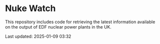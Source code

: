 # Nuke Watch

This repository includes code for retrieving the latest information available on the output of EDF nuclear power plants in the UK.

Last updated: 2025-01-09 03:32